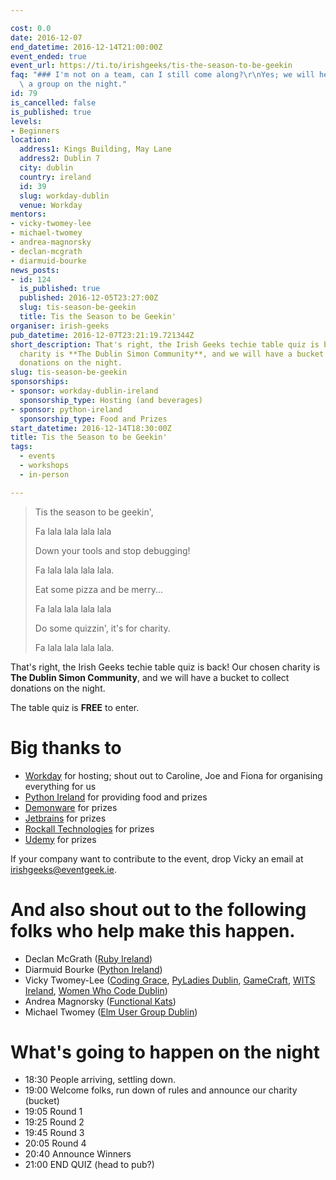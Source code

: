 ```yaml
---

cost: 0.0
date: 2016-12-07
end_datetime: 2016-12-14T21:00:00Z
event_ended: true
event_url: https://ti.to/irishgeeks/tis-the-season-to-be-geekin
faq: "### I'm not on a team, can I still come along?\r\nYes; we will help you find\
  \ a group on the night."
id: 79
is_cancelled: false
is_published: true
levels:
- Beginners
location:
  address1: Kings Building, May Lane
  address2: Dublin 7
  city: dublin
  country: ireland
  id: 39
  slug: workday-dublin
  venue: Workday
mentors:
- vicky-twomey-lee
- michael-twomey
- andrea-magnorsky
- declan-mcgrath
- diarmuid-bourke
news_posts:
- id: 124
  is_published: true
  published: 2016-12-05T23:27:00Z
  slug: tis-season-be-geekin
  title: Tis the Season to be Geekin'
organiser: irish-geeks
pub_datetime: 2016-12-07T23:21:19.721344Z
short_description: That's right, the Irish Geeks techie table quiz is back! Our chosen
  charity is **The Dublin Simon Community**, and we will have a bucket to collect
  donations on the night.
slug: tis-season-be-geekin
sponsorships:
- sponsor: workday-dublin-ireland
  sponsorship_type: Hosting (and beverages)
- sponsor: python-ireland
  sponsorship_type: Food and Prizes
start_datetime: 2016-12-14T18:30:00Z
title: Tis the Season to be Geekin'
tags:
  - events
  - workshops
  - in-person

---
```


> Tis the season to be geekin',
> 
> Fa lala lala lala lala
> 
> Down your tools and stop debugging!
> 
> Fa lala lala lala lala.
> 
> Eat some pizza and be merry...
> 
> Fa lala lala lala lala
> 
> Do some quizzin', it's for charity.
> 
> Fa lala lala lala lala.

That's right, the Irish Geeks techie table quiz is back! Our chosen charity is **The Dublin Simon Community**, and we will have a bucket to collect donations on the night.

The table quiz is **FREE** to enter.

# Big thanks to 

* [Workday](https://www.workday.com/en-us/pages/careers-dublin.html)  for hosting; shout out to Caroline, Joe and Fiona for organising everything for us
* [Python Ireland](https://python.ie) for providing food and prizes
* [Demonware](https://www.demonware.net/) for prizes
* [Jetbrains](https://www.jetbrains.com/) for prizes
* [Rockall Technologies](http://www.rockalltech.com/) for prizes
* [Udemy](https://about.udemy.com/careers/) for prizes

If your company want to contribute to the event, drop Vicky an email at irishgeeks@eventgeek.ie.

# And also shout out to the following folks who help make this happen.
* Declan McGrath ([Ruby Ireland](http://www.rubyireland.com/))
* Diarmuid Bourke ([Python Ireland](https://python.ie))
* Vicky Twomey-Lee ([Coding Grace](http://codinggrace.com), [PyLadies Dublin](http://dublin.pyladies.com), [GameCraft](https://gamecraft.it), [WITS Ireland](http://witsireland.com/), [Women Who Code Dublin](https://www.meetup.com/Women-Who-Code-Dublin/))
* Andrea Magnorsky ([Functional Kats](http://www.katsconf.com/))
* Michael Twomey ([Elm User Group Dublin](https://www.meetup.com/Elm-User-Group-Dublin/))

# What's going to happen on the night
* 18:30 People arriving, settling down.
* 19:00 Welcome folks, run down of rules and announce our charity (bucket)
* 19:05 Round 1
* 19:25 Round 2                                                                   
* 19:45 Round 3                                                                   
* 20:05 Round 4                                                                   
* 20:40 Announce Winners
* 21:00 END QUIZ (head to pub?)

